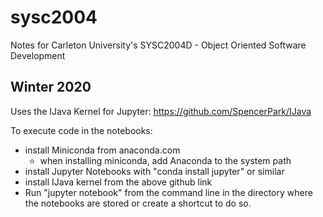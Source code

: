 # sysc2004
Notes for Carleton University's SYSC2004D - Object Oriented Software Development

## Winter 2020

Uses the IJava Kernel for Jupyter: https://github.com/SpencerPark/IJava

To execute code in the notebooks:
* install Miniconda from anaconda.com
    * when installing miniconda, add Anaconda to the system path
* install Jupyter Notebooks with "conda install jupyter" or similar
* install IJava kernel from the above github link
* Run "jupyter notebook" from the command line in the directory where the notebooks are stored or create a shortcut to do so.

